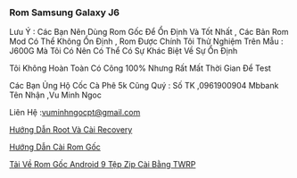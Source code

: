 ### Rom Samsung Galaxy J6

 Lưu Ý : Các Bạn Nên Dùng Rom Gốc Để Ổn Định Và Tốt Nhất , Các Bản Rom Mod Có Thể Không Ổn Định , Rom Được Chính Tôi Thử Nghiệm Trên Mẫu : J600G Mà Tôi Có Nên Có Thể Có Sự Khác Biệt Về Sự Ổn Định 

Tôi Không Hoàn Toàn Có Công 100% Nhưng Rất Mất Thời Gian Để Test 

Các Bạn Ủng Hộ Cốc Cà Phê 5k Cũng Quý : Số TK ,0961900904 Mbbank Tên Nhận ,Vu Minh Ngoc 

Liên Hệ :vuminhngocpt@gmail.com 

[Hướng Dẫn Root Và Cài Recovery](test)

[Hướng Dẫn Cài Rom Gốc](test)

[Tải Về Rom Gốc Android 9 Tệp Zip Cài Bằng TWRP](https://androidfilehost.com/?fid=1899786940962614378)
